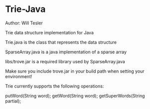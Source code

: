 Trie-Java
=========

Author: Will Tesler

Trie data structure implementation for Java

Trie.java is the class that represents the data structure

SparseArray.java is a java implementation of a sparse array

libs/trove.jar is a required library used by SparseArray.java

Make sure you include trove.jar in your build path when setting your environment!

Trie currently supports the following operations:

putWord(String word);
getWord(String word);
getSuperWords(String partial);
